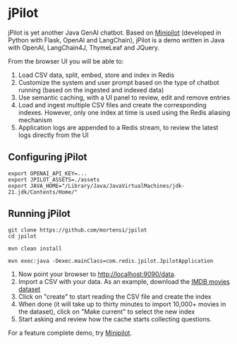 # jPilot

jPilot is yet another Java GenAI chatbot. Based on [Minipilot](https://github.com/redis/minipilot) (developed in Python with Flask, OpenAI and LangChain), jPilot is a demo written in Java with OpenAI, LangChain4J, ThymeLeaf and JQuery. 

From the browser UI you will be able to:

1. Load CSV data, split, embed, store and index in Redis
2. Customize the system and user prompt based on the type of chatbot running (based on the ingested and indexed data)
3. Use semantic caching, with a UI panel to review, edit and remove entries
4. Load and ingest multiple CSV files and create the corresponding indexes. However, only one index at time is used using the Redis aliasing mechanism
5. Application logs are appended to a Redis stream, to review the latest logs directly from the UI


## Configuring jPilot

```
export OPENAI_API_KEY=...
export JPILOT_ASSETS=./assets
export JAVA_HOME="/Library/Java/JavaVirtualMachines/jdk-21.jdk/Contents/Home/"
```


## Running jPilot

```
git clone https://github.com/mortensi/jpilot
cd jpilot

mvn clean install

mvn exec:java -Dexec.mainClass=com.redis.jpilot.JpilotApplication
```

1. Now point your browser to [http://localhost:9090/data](http://localhost:9090/data).
2. Import a CSV with your data. As an example, download the [IMDB movies dataset](https://www.kaggle.com/datasets/ashpalsingh1525/imdb-movies-dataset)
3. Click on "create" to start reading the CSV file and create the index
4. When done (it will take up to thirty minutes to import 10,000+ movies in the dataset), click on "Make current" to select the new index
5. Start asking and review how the cache starts collecting questions.

For a feature complete demo, try [Minipilot](https://github.com/redis/minipilot).

